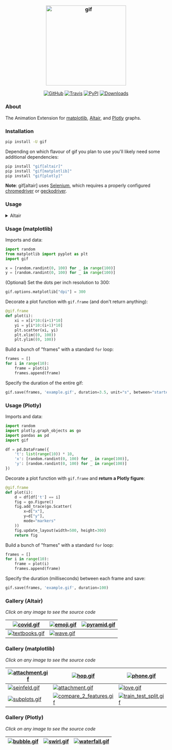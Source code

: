 <h3 align="center">
  <img src="https://raw.githubusercontent.com/maxhumber/gif/master/logo/gif.png" width="250px" alt="gif">
</h3>
<p align="center">
  <a href="https://github.com/maxhumber/gif"><img alt="GitHub" src="https://img.shields.io/github/license/maxhumber/gif"></a>
  <a href="https://travis-ci.org/maxhumber/gif"><img alt="Travis" src="https://img.shields.io/travis/maxhumber/gif.svg"></a>
  <a href="https://pypi.python.org/pypi/gif"><img alt="PyPI" src="https://img.shields.io/pypi/v/gif.svg"></a>
  <a href="https://pepy.tech/project/gif"><img alt="Downloads" src="https://pepy.tech/badge/gif/month"></a>
</p>



### About

The Animation Extension for [matplotlib](https://matplotlib.org/), [Altair](https://altair-viz.github.io/), and [Plotly](https://plotly.com/python/) graphs. 



### Installation

```sh
pip install -U gif
```

Depending on which flavour of gif you plan to use you'll likely need some additional dependencies:

```sh
pip install "gif[altair]"     
pip install "gif[matplotlib]"
pip install "gif[plotly]"
```

**Note**: gif[altair] uses [Selenium](https://selenium.dev/selenium/docs/api/py/), which requires a properly configured [chromedriver](https://chromedriver.chromium.org/) or [geckodriver](https://firefox-source-docs.mozilla.org/testing/geckodriver/).



### Usage

<details>
    <summary>Altair</summary>  
    ```python  
    import random  
    import altair as alt  
    import pandas as pd
    import gif

    df = pd.DataFrame({
        't': list(range(10)) * 10,
        'x': [random.randint(0, 100) for _ in range(100)],
        'y': [random.randint(0, 100) for _ in range(100)]
    })
    
    # Decorate a plot function with `gif.frame` and **return an Altair object**:
    
    @gif.frame  
    def plot(i):
        d = df[df['t'] == i]
        chart = alt.Chart(d).encode(
            x=alt.X('x', scale=alt.Scale(domain=(0, 100))),
            y=alt.Y('y', scale=alt.Scale(domain=(0, 100)))
        ).mark_circle()
        return chart
    
    # Build a bunch of "frames" with a standard `for` loop:
    
    frames = []  
    for i in range(10):
        frame = plot(i)
        frames.append(frame)
    
    # Specify the duration between each frame and save:
    
    gif.save(frames, 'example.gif', duration=100, unit="ms", between="frames")  
    ```
</details>


### Usage (matplotlib)

Imports and data:

```python
import random
from matplotlib import pyplot as plt
import gif

x = [random.randint(0, 100) for _ in range(100)]
y = [random.randint(0, 100) for _ in range(100)]
```

(Optional) Set the dots per inch resolution to 300:

```python
gif.options.matplotlib["dpi"] = 300
```

Decorate a plot function with `gif.frame` (and don't return anything):

```python
@gif.frame
def plot(i):
    xi = x[i*10:(i+1)*10]
    yi = y[i*10:(i+1)*10]
    plt.scatter(xi, yi)
    plt.xlim((0, 100))
    plt.ylim((0, 100))
```

Build a bunch of "frames" with a standard `for` loop:

```python
frames = []
for i in range(10):
    frame = plot(i)
    frames.append(frame)
```

Specify the duration of the entire gif:

```python
gif.save(frames, 'example.gif', duration=3.5, unit="s", between="startend")
```



### Usage (Plotly)

Imports and data:

```python
import random
import plotly.graph_objects as go
import pandas as pd
import gif

df = pd.DataFrame({
    't': list(range(10)) * 10,
    'x': [random.randint(0, 100) for _ in range(100)],
    'y': [random.randint(0, 100) for _ in range(100)]
})
```

Decorate a plot function with `gif.frame` and **return a Plotly figure**:

```python
@gif.frame
def plot(i):
    d = df[df['t'] == i]
    fig = go.Figure()
    fig.add_trace(go.Scatter(
        x=d["x"],
        y=d["y"],
        mode="markers"
    ))
    fig.update_layout(width=500, height=300)
    return fig
```

Build a bunch of "frames" with a standard `for` loop:

```python
frames = []
for i in range(10):
    frame = plot(i)
    frames.append(frame)
```

Specify the duration (milliseconds) between each frame and save:

```python
gif.save(frames, 'example.gif', duration=100)
```



### Gallery (Altair)

<I>Click on any image to see the source code</I>

| [![covid.gif](https://raw.githubusercontent.com/maxhumber/gif/master/gallery/altair/covid/covid.gif)](https://github.com/maxhumber/gif/tree/master/gallery/altair/covid) | [![emoji.gif](https://raw.githubusercontent.com/maxhumber/gif/master/gallery/altair/emoji/emoji.gif)](https://github.com/maxhumber/gif/tree/master/gallery/altair/emoji) | [![pyramid.gif](https://raw.githubusercontent.com/maxhumber/gif/master/gallery/altair/pyramid/pyramid.gif)](https://github.com/maxhumber/gif/tree/master/gallery/altair/pyramid) |
| ------------------------------------------------------------ | ------------------------------------------------------------ | ------------------------------------------------------------ |
| [![textbooks.gif](https://raw.githubusercontent.com/maxhumber/gif/master/gallery/altair/textbooks/textbooks.gif)](https://github.com/maxhumber/gif/tree/master/gallery/altair/textbooks) | [![wave.gif](https://raw.githubusercontent.com/maxhumber/gif/master/gallery/altair/wave/wave.gif)]( https://github.com/maxhumber/gif/tree/master/gallery/altair/wave) |                                                              |



### Gallery (matplotlib)

<I>Click on any image to see the source code</I>

| [![attachment.gif](https://raw.githubusercontent.com/maxhumber/gif/master/gallery/matplotlib/attachment/attachment.gif)](https://github.com/maxhumber/gif/tree/master/gallery/matplotlib/attachment) | [![hop.gif](https://raw.githubusercontent.com/maxhumber/gif/master/gallery/matplotlib/hop/hop.gif)](https://github.com/maxhumber/gif/tree/master/gallery/matplotlib/hop) | [![phone.gif](https://raw.githubusercontent.com/maxhumber/gif/master/gallery/matplotlib/phone/phone.gif)](https://github.com/maxhumber/gif/tree/master/gallery/matplotlib/phone) |
| ------------------------------------------------------------ | ------------------------------------------------------------ | ------------------------------------------------------------ |
| [![seinfeld.gif](https://raw.githubusercontent.com/maxhumber/gif/master/gallery/matplotlib/seinfeld/seinfeld.gif)](https://github.com/maxhumber/gif/tree/master/gallery/matplotlib/seinfeld) | [![attachment.gif](https://raw.githubusercontent.com/maxhumber/gif/master/gallery/matplotlib/tornado/tornado.gif)](https://github.com/maxhumber/gif/tree/master/gallery/matplotlib/tornado) | [![love.gif](https://raw.githubusercontent.com/maxhumber/gif/master/gallery/matplotlib/love/love.gif)](https://raw.githubusercontent.com/maxhumber/gif/master/gallery/matplotlib/love) |
|[![subplots.gif](https://github.com/sivakar94/gif-1/blob/master/gallery/matplotlib/subplots/subplots.gif)](https://github.com/sivakar94/gif-1/blob/master/gallery/matplotlib/subplots) | [![compare_2_features.gif](https://github.com/sivakar94/gif-1/blob/master/gallery/matplotlib/compare_features/compare_2_features.gif)](https://github.com/sivakar94/gif-1/blob/master/gallery/matplotlib/compare_features) | [![train_test_split.gif](https://github.com/sivakar94/gif-1/blob/master/gallery/matplotlib/train_test_split/train_test_split.gif)](https://github.com/sivakar94/gif-1/blob/master/gallery/matplotlib/train_test_split/train_test_split) |




### Gallery (Plotly)

<I>Click on any image to see the source code</I>

| [![bubble.gif](https://raw.githubusercontent.com/maxhumber/gif/master/gallery/plotly/bubble/bubble.gif)](https://github.com/maxhumber/gif/tree/master/gallery/plotly/bubble) | [![swirl.gif](https://raw.githubusercontent.com/maxhumber/gif/master/gallery/plotly/swirl/swirl.gif)](https://github.com/maxhumber/gif/tree/master/gallery/plotly/swirl) | [![waterfall.gif](https://raw.githubusercontent.com/maxhumber/gif/master/gallery/plotly/waterfall/waterfall.gif)](https://github.com/maxhumber/gif/tree/master/gallery/plotly/waterfall) |
| ------------------------------------------------------------ | ------------------------------------------------------------ | ------------------------------------------------------------ |
